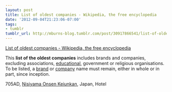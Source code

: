 ```yaml
---
layout: post
title: List of oldest companies - Wikipedia, the free encyclopedia
date: '2012-09-04T21:23:06-07:00'
tags:
- tumblr
tumblr_url: http://mburns-blog.tumblr.com/post/30917866541/list-of-oldest-companies-wikipedia-the-free
---
```

<a href="http://en.wikipedia.org/wiki/List_of_oldest_companies">List of oldest companies - Wikipedia, the free encyclopedia</a>

This <strong>list of the oldest companies</strong> includes brands and companies, excluding associations, <a href="http://en.wikipedia.org/wiki/List_of_oldest_universities_in_continuous_operation" title="List of oldest universities in continuous operation">educational</a>, government or religious organisations. To be listed, a <a href="http://en.wikipedia.org/wiki/Brand" title="Brand">brand</a> or <a href="http://en.wikipedia.org/wiki/Company" title="Company">company</a> name must remain, either in whole or in part, since inception.


705AD, <a href="http://en.wikipedia.org/wiki/Nisiyama_Onsen_Keiunkan" title="Nisiyama Onsen Keiunkan">Nisiyama Onsen Keiunkan</a>, Japan, Hotel

